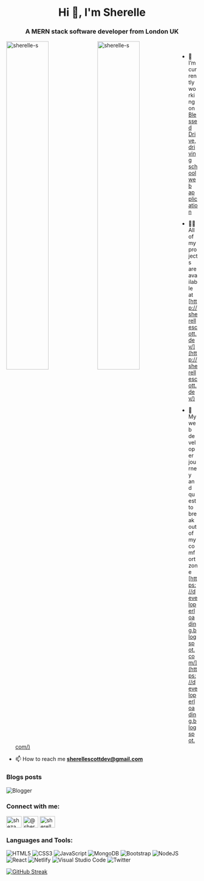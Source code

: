 <h1 align="center">Hi 👋, I'm Sherelle</h1>
<h3 align="center">A MERN stack software developer from London UK</h3>

<p><img align="left" width="47%" src="https://github-readme-stats.vercel.app/api/top-langs?username=sherelle-s&show_icons=true&theme=github_dark&locale=en&layout=compact" alt="sherelle-s" /></p>

<p>&nbsp;<img align="left"  width="47%" src="https://github-readme-stats.vercel.app/api?username=sherelle-s&show_icons=true&theme=github_dark&locale=en" alt="sherelle-s" /></p>

<p>   

  
- 🔭 I’m currently working on [Blessed Drive, driving school web application](https://github.com/Sherelle-S/BlessedDrive.io)

- 👨‍💻 All of my projects are available at [http://sherellescott.dev/](http://sherellescott.dev/)

- 📝 My web developer journey and quest to break out of my comfort zone [https://developerloading.blogspot.com/](https://developerloading.blogspot.com/)

- 📫 How to reach me **sherellescottdev@gmail.com**</p>

### Blogs posts
![Blogger](https://img.shields.io/badge/Blogger-FF5722?style=for-the-badge&logo=blogger&logoColor=white)
<!-- Dev.to blog](https://img.shields.io/badge/dev.to-0A0A0A?style=for-the-badge&logo=dev.to&logoColor=white)-->
<!-- BLOG-POST-LIST:START -->
<!-- BLOG-POST-LIST:END -->

<h3 align="left">Connect with me:</h3>
<p align="left">
<a href="https://dev.to/sheza" target="blank"><img align="center" src="https://raw.githubusercontent.com/rahuldkjain/github-profile-readme-generator/master/src/images/icons/Social/devto.svg" alt="sheza" height="30" width="40" /></a>
<a href="https://twitter.com/@sherellie1" target="blank"><img align="center" src="https://raw.githubusercontent.com/rahuldkjain/github-profile-readme-generator/master/src/images/icons/Social/twitter.svg" alt="@sherellie1" height="30" width="40" /></a>
<a href="https://linkedin.com/in/sherelle scott" target="blank"><img align="center" src="https://raw.githubusercontent.com/rahuldkjain/github-profile-readme-generator/master/src/images/icons/Social/linked-in-alt.svg" alt="sherelle scott" height="30" width="40" /></a>
</p>

<h3 align="left">Languages and Tools:</h3>

![HTML5](https://img.shields.io/badge/html5-%23E34F26.svg?style=for-the-badge&logo=html5&logoColor=white)
![CSS3](https://img.shields.io/badge/css3-%231572B6.svg?style=for-the-badge&logo=css3&logoColor=white)
![JavaScript](https://img.shields.io/badge/javascript-%23323330.svg?style=for-the-badge&logo=javascript&logoColor=%23F7DF1E)
![MongoDB](https://img.shields.io/badge/MongoDB-%234ea94b.svg?style=for-the-badge&logo=mongodb&logoColor=white)
![Bootstrap](https://img.shields.io/badge/bootstrap-%23563D7C.svg?style=for-the-badge&logo=bootstrap&logoColor=white)
![NodeJS](https://img.shields.io/badge/node.js-6DA55F?style=for-the-badge&logo=node.js&logoColor=white)
![React](https://img.shields.io/badge/react-%2320232a.svg?style=for-the-badge&logo=react&logoColor=%2361DAFB)
![Netlify](https://img.shields.io/badge/netlify-%23000000.svg?style=for-the-badge&logo=netlify&logoColor=#00C7B7)
![Visual Studio Code](https://img.shields.io/badge/Visual%20Studio%20Code-0078d7.svg?style=for-the-badge&logo=visual-studio-code&logoColor=white)
![Twitter](https://img.shields.io/badge/Twitter-%231DA1F2.svg?style=for-the-badge&logo=Twitter&logoColor=white)
<!--![TailwindCSS](https://img.shields.io/badge/tailwindcss-%2338B2AC.svg?style=for-the-badge&logo=tailwind-css&logoColor=white)-->

[![GitHub Streak](https://streak-stats.demolab.com/?user=sherelle-s&theme=github-dark-blue)](https://git.io/streak-stats)

